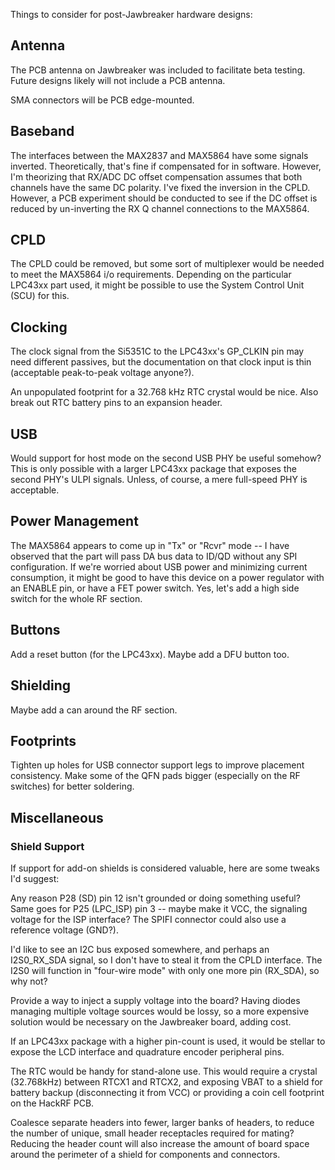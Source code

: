 Things to consider for post-Jawbreaker hardware designs:

## Antenna

The PCB antenna on Jawbreaker was included to facilitate beta testing. Future designs likely will not include a PCB antenna.

SMA connectors will be PCB edge-mounted.

## Baseband

The interfaces between the MAX2837 and MAX5864 have some signals inverted. Theoretically, that's fine if compensated for in software. However, I'm theorizing that RX/ADC DC offset compensation assumes that both channels have the same DC polarity. I've fixed the inversion in the CPLD. However, a PCB experiment should be conducted to see if the DC offset is reduced by un-inverting the RX Q channel connections to the MAX5864.

## CPLD

The CPLD could be removed, but some sort of multiplexer would be needed to meet the MAX5864 i/o requirements.  Depending on the particular LPC43xx part used, it might be possible to use the System Control Unit (SCU) for this.

## Clocking

The clock signal from the Si5351C to the LPC43xx's GP_CLKIN pin may need different passives, but the documentation on that clock input is thin (acceptable peak-to-peak voltage anyone?).

An unpopulated footprint for a 32.768 kHz RTC crystal would be nice.  Also break out RTC battery pins to an expansion header.

## USB

Would support for host mode on the second USB PHY be useful somehow? This is only possible with a larger LPC43xx package that exposes the second PHY's ULPI signals. Unless, of course, a mere full-speed PHY is acceptable.

## Power Management

The MAX5864 appears to come up in "Tx" or "Rcvr" mode -- I have observed that the part will pass DA bus data to ID/QD without any SPI configuration. If we're worried about USB power and minimizing current consumption, it might be good to have this device on a power regulator with an ENABLE pin, or have a FET power switch.  Yes, let's add a high side switch for the whole RF section.

## Buttons

Add a reset button (for the LPC43xx).  Maybe add a DFU button too.

## Shielding

Maybe add a can around the RF section.

## Footprints

Tighten up holes for USB connector support legs to improve placement consistency.  Make some of the QFN pads bigger (especially on the RF switches) for better soldering.

## Miscellaneous

### Shield Support

If support for add-on shields is considered valuable, here are some tweaks I'd suggest:

Any reason P28 (SD) pin 12 isn't grounded or doing something useful? Same goes for P25 (LPC_ISP) pin 3 -- maybe make it VCC, the signaling voltage for the ISP interface? The SPIFI connector could also use a reference voltage (GND?).

I'd like to see an I2C bus exposed somewhere, and perhaps an I2S0_RX_SDA signal, so I don't have to steal it from the CPLD interface. The I2S0 will function in "four-wire mode" with only one more pin (RX_SDA), so why not?

Provide a way to inject a supply voltage into the board? Having diodes managing multiple voltage sources would be lossy, so a more expensive solution would be necessary on the Jawbreaker board, adding cost.

If an LPC43xx package with a higher pin-count is used, it would be stellar to expose the LCD interface and quadrature encoder peripheral pins.

The RTC would be handy for stand-alone use. This would require a crystal (32.768kHz) between RTCX1 and RTCX2, and exposing VBAT to a shield for battery backup (disconnecting it from VCC) or providing a coin cell footprint on the HackRF PCB.

Coalesce separate headers into fewer, larger banks of headers, to reduce the number of unique, small header receptacles required for mating? Reducing the header count will also increase the amount of board space around the perimeter of a shield for components and connectors.